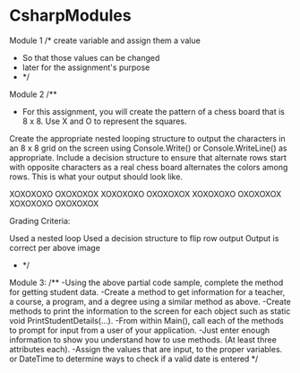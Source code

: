 # CsharpModules
Module 1
/* create variable and assign them a value
* So that those values can be changed
* later for the assignment's purpose 
* */

Module 2
/**
* For this assignment, you will create the pattern of a chess board that is 8 x 8. Use X and O to represent the squares.

Create the appropriate nested looping structure to output the characters in an 8 x 8 grid on the screen using Console.Write() or Console.WriteLine() as appropriate.
Include a decision structure to ensure that alternate rows start with opposite characters as a real chess board alternates the colors among rows.
This is what your output should look like.

XOXOXOXO
OXOXOXOX
XOXOXOXO
OXOXOXOX
XOXOXOXO
OXOXOXOX
XOXOXOXO
OXOXOXOX

Grading Criteria:

Used a nested loop
Used a decision structure to flip row output
Output is correct per above image
* */




Module 3:
 /**
    -Using the above partial code sample, complete the method for getting student data.
    -Create a method to get information for a teacher, a course, a program, and a degree using a similar method as above.
    -Create methods to print the information to the screen for each object such as static void PrintStudentDetails(...).
    -From within Main(), call each of the methods to prompt for input from a user of your application.
    -Just enter enough information to show you understand how to use methods.  (At least three attributes each).
    -Assign the values that are input, to the proper variables.
    or DateTime to determine ways to check if a valid date is entered
     */
